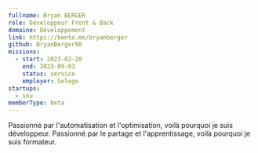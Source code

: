 ```yaml
---
fullname: Bryan BERGER
role: Développeur Front & Back
domaine: Développement
link: https://bento.me/bryanberger
github: BryanBerger98
missions:
  - start: 2023-02-20
    end: 2023-09-03
    status: service
    employer: Selego
startups:
  - snu
memberType: beta
---
```


Passionné par l'automatisation et l'optimisation, voilà pourquoi je suis développeur.
Passionné par le partage et l'apprentissage, voilà pourquoi je suis formateur.
